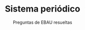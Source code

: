 ---
title: Sistema periódico
subtitle: Preguntas de EBAU resueltas
summary: Preguntas de EBAU resueltas.
tags:
- EBAU
- tabla-periódica
categories:
- Química
weight: 2

_build:
  render: never

# Optional external URL for project (replaces project detail page).
external_link: "https://drive.google.com/file/d/1INMw8VP-b3JKBOGZtkAzfKPdgaYzFI21/view"

image:
  caption: Imagen de [**vubp**](https://pixabay.com/es/users/vubp-6000785/) en [Pixabay](https://pixabay.com/es/)
  focal_point: Smart
---